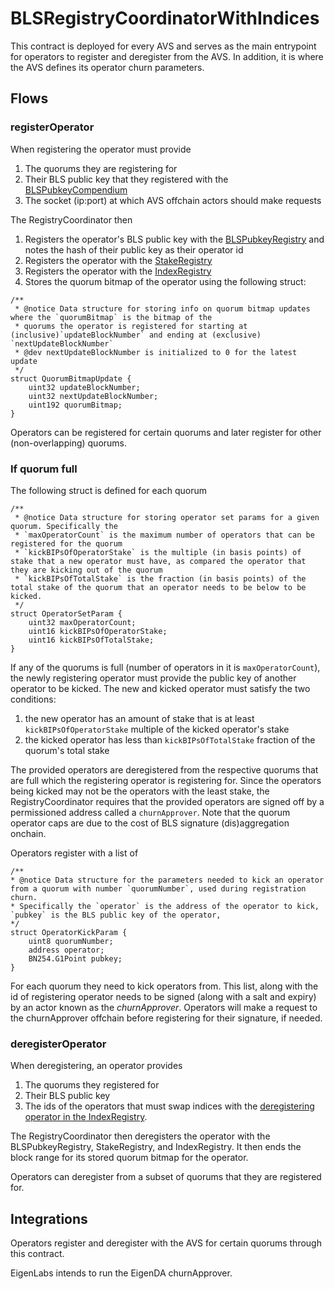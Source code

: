 # BLSRegistryCoordinatorWithIndices

This contract is deployed for every AVS and serves as the main entrypoint for operators to register and deregister from the AVS. In addition, it is where the AVS defines its operator churn parameters.

## Flows

### registerOperator

When registering the operator must provide 
1. The quorums they are registering for
2. Their BLS public key that they registered with the [BLSPubkeyCompendium](./BLSPublicKeyCompendium.md)
3. The socket (ip:port) at which AVS offchain actors should make requests

The RegistryCoordinator then
1. Registers the operator's BLS public key with the [BLSPubkeyRegistry](BLSPubkeyRegistry.md) and notes the hash of their public key as their operator id
2. Registers the operator with the [StakeRegistry](./StakeRegistry.md) 
3. Registers the operator with the [IndexRegistry](./IndexRegistry.md)
4. Stores the quorum bitmap of the operator using the following struct:
```
/**
 * @notice Data structure for storing info on quorum bitmap updates where the `quorumBitmap` is the bitmap of the 
 * quorums the operator is registered for starting at (inclusive)`updateBlockNumber` and ending at (exclusive) `nextUpdateBlockNumber`
 * @dev nextUpdateBlockNumber is initialized to 0 for the latest update
 */
struct QuorumBitmapUpdate {
    uint32 updateBlockNumber;
    uint32 nextUpdateBlockNumber;
    uint192 quorumBitmap;
}
```

Operators can be registered for certain quorums and later register for other (non-overlapping) quorums.

### If quorum full

The following struct is defined for each quorum
```
/**
 * @notice Data structure for storing operator set params for a given quorum. Specifically the 
 * `maxOperatorCount` is the maximum number of operators that can be registered for the quorum
 * `kickBIPsOfOperatorStake` is the multiple (in basis points) of stake that a new operator must have, as compared the operator that they are kicking out of the quorum 
 * `kickBIPsOfTotalStake` is the fraction (in basis points) of the total stake of the quorum that an operator needs to be below to be kicked.
 */ 
struct OperatorSetParam {
    uint32 maxOperatorCount;
    uint16 kickBIPsOfOperatorStake;
    uint16 kickBIPsOfTotalStake;
}
```

If any of the quorums is full (number of operators in it is `maxOperatorCount`), the newly registering operator must provide the public key of another operator to be kicked. The new and kicked operator must satisfy the two conditions:
1. the new operator has an amount of stake that is at least `kickBIPsOfOperatorStake` multiple of the kicked operator's stake
2. the kicked operator has less than `kickBIPsOfTotalStake` fraction of the quorum's total stake

The provided operators are deregistered from the respective quorums that are full which the registering operator is registering for. Since the operators being kicked may not be the operators with the least stake, the RegistryCoordinator requires that the provided operators are signed off by a permissioned address called a `churnApprover`. Note that the quorum operator caps are due to the cost of BLS signature (dis)aggregation onchain.

Operators register with a list of 
```
/**
* @notice Data structure for the parameters needed to kick an operator from a quorum with number `quorumNumber`, used during registration churn.
* Specifically the `operator` is the address of the operator to kick, `pubkey` is the BLS public key of the operator,
*/
struct OperatorKickParam {
    uint8 quorumNumber;
    address operator;
    BN254.G1Point pubkey; 
}
```
For each quorum they need to kick operators from. This list, along with the id of registering operator needs to be signed (along with a salt and expiry) by an actor known as the *churnApprover*. Operators will make a request to the churnApprover offchain before registering for their signature, if needed.

### deregisterOperator

When deregistering, an operator provides
1. The quorums they registered for
2. Their BLS public key
3. The ids of the operators that must swap indices with the [deregistering operator in the IndexRegistry](./IndexRegistry.md#deregisteroperator).

The RegistryCoordinator then deregisters the operator with the BLSPubkeyRegistry, StakeRegistry, and IndexRegistry. It then ends the block range for its stored quorum bitmap for the operator.

Operators can deregister from a subset of quorums that they are registered for.

## Integrations

Operators register and deregister with the AVS for certain quorums through this contract.

EigenLabs intends to run the EigenDA churnApprover.